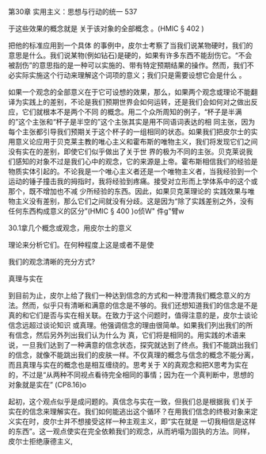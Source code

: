 第30章 实用主义：思想与行动的统一 537

于这些效果的概念就是 关于该对象的全部概念 。(HMIC  § 402 )

把他的标准应用到一个具体 的事例中，皮尔士考察了当我们说某物硬时，我们的意思是什么。我们说某物(例如钻石)是硬的，如果有许多东西不能刮伤它。“不会被刮伤”的意思指的是一种可以实施的、带有特定预期结果的操作。然而，我们不必实际实施这个行动来理解这个词项的意义；我们只是需要设想它会是什么 。

如果一个观念的全部意义在于它可设想的效果，那么，如果两个观念或理论不能翻译为实践上的差别，不论是我们预期世界会如何运转，还是我们会如何对之做出反 应，它们就根本不是两个不同 的概念。用二个众所周知的例子，“杯子是半满的”这个主张和“杯子是半空的”这个主张其实是用不同语词表达的相 同主张，因为每个主张都引导我们预期关于这个杯子的一组相同的状态。如果我们把皮尔士的实用意义论应用于贝克莱主教的唯心主义和霍布斯的唯物主义，我们将发现它们之间没有实在的差别，即使它们似乎做出了关于世 界的极为不同的主张。贝克莱说我们感知的对象不过是我们心中的观念，它的来源是上帝。霍布斯相信我们的经验是物质实体引起的。不论我是一个唯心主义者还是一个唯物主义者，当我经验到一个运动的锤子撞击我的拇指时，我将经验到疼痛。接受对立形而上学体系中的这个或那个，既不增加也不减 少所经验的东西。因此，如果贝克莱理论的 实践效果与唯物主义没有差别，那么它们之间就没有分歧。这是因为“除了实践差别之外，没有任何东西构成意义的区分”(HMIC  § 400 )o侦W" 件g"臂w

30.1拿几个概念或观念，用皮尔士的意义

理论来分析它们。在何种程度上这是或者不是使

我们的观念清晰的充分方式?

真理与实在

到目前为止，皮尔上给了我们一种达到信念的方式和一种澄清我们概念意义的方法。然而，似乎只有清晰和满意的信念是不够的。我们还想知道我们的信念是不是真的和它们是否与实在相关联。在致力于这个问题时，值得注意的是，皮尔士谈论信念远超过谈论知识 或真理。他强调信念的理由很简单。如果我们列出我们的所有信念，然后另外列出我们认为什么为 真，它们将是相同的。用实践的术语来说，一旦我们达到了一种满意的信念状态，探究就达到了终点。我们不能跳出我们的信念，就像不能跳出我们的皮肤一样。不仅真理的概念与信念的概念不能分离，而且真理与实在的概念也是相互缠绕的。思考关于 X的真观念和把X思考为实在的，不过是“从两种不同视点看待完全相同的事情；因为在一个真判断中，思想的对象就是实在” (CP8.16)o

起初，这个观点似乎是成问题的。真信念与实在一致，但我们总是根据我 们关于实在的信念来理解实在。我们如何能逃出这个循环？在用我们信念的终极对象来定义实在时，皮尔士并不想接受这样一种主观主义，即“实在就是 一切我相信是这样的东西”。这一观点使实在完全依赖我们的观念，从而坍塌为固执的方法。同样，皮尔士拒绝康德主义,
